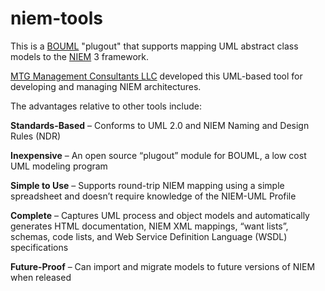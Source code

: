 # niem-tools
This is a [BOUML](http://bouml.fr "BOUML") "plugout" that supports mapping UML abstract class models to the [NIEM](http://niem.gov "NIEM") 3 framework.

[MTG Management Consultants LLC](http://mtgmc.com "MTG") developed this UML-based tool for developing and managing NIEM architectures.  

The advantages relative to other tools include:

<b>Standards-Based</b> – Conforms to UML 2.0 and NIEM Naming and Design Rules (NDR)

<b>Inexpensive</b> – An open source “plugout” module for BOUML, a low cost UML modeling program

<b>Simple to Use</b> – Supports round-trip NIEM mapping using a simple spreadsheet and doesn’t require knowledge of the NIEM-UML Profile

<b>Complete</b> – Captures UML process and object models and automatically generates HTML documentation, NIEM XML mappings, “want lists”, schemas, code lists, and Web Service Definition Language (WSDL) specifications

<b>Future-Proof</b> – Can import and migrate models to future versions of NIEM when released
